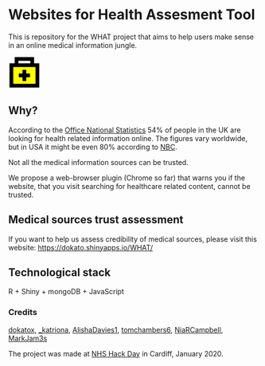 # Websites for Health Assesment Tool

This is repository for the WHAT project that aims to help users make sense in an online medical information jungle.

![WHAT Logo](extension/images/icon-def.png)

## Why?

According to the [Office National Statistics](https://www.ons.gov.uk/peoplepopulationandcommunity/householdcharacteristics/homeinternetandsocialmediausage/bulletins/internetaccesshouseholdsandindividuals/2019) 54% of people in the UK are looking for health related information online. The figures vary worldwide, but in USA it might be even 80% according to [NBC](http://www.nbcnews.com/id/3077086/t/more-people-search-health-online/).

Not all the medical information sources can be trusted.

We propose a web-browser plugin (Chrome so far) that warns you if the website, that you visit searching for healthcare related content, cannot be trusted.

## Medical sources trust assessment

If you want to help us assess credibility of medical sources, please visit this website: https://dokato.shinyapps.io/WHAT/

## Technological stack

R + Shiny + mongoDB + JavaScript

### Credits

[dokatox](https://twitter.com/dokatox), [_katriona](https://twitter.com/_katriona), [AlishaDavies1](https://twitter.com/AlishaDavies1), [tomchambers6](https://twitter.com/tomchambers6), [NiaRCampbell](https://twitter.com/NiaRCampbell), [MarkJam3s](https://twitter.com/MarkJam3s)

The project was made at [NHS Hack Day](https://nhshackday.com/events/2020/01/cardiff) in Cardiff, January 2020.


